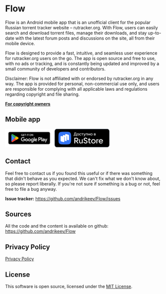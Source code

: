 # Flow

Flow is an Android mobile app that is an unofficial client for the popular
Russian torrent tracker website – rutracker.org. With Flow, users can easily
search and download torrent files, manage their downloads, and stay up-to-date
with the latest forum posts and discussions on the site, all from their mobile
device.

Flow is designed to provide a fast, intuitive, and seamless user experience
for rutracker.org users on the go. The app is open source and free to use,
with no ads or tracking, and is constantly being updated and improved by
a small community of developers and contributors.

Disclaimer: Flow is not affiliated with or endorsed by rutracker.org in any way.
The app is provided for personal, non-commercial use only, and users are
responsible for complying with all applicable laws and regulations regarding
copyright and file sharing.

[**For copyright owners**][1] 

## Mobile app

[<img src="badges/google-play-badge.png" alt="Get it on Google Play" height="60">][2]
[<img src="badges/rustore-badge.png" alt="Get it on RuStore" height="60">][3]

## Contact

Feel free to contact us if you found this useful or if there was something that
didn't behave as you expected. We can't fix what we don't know about, so please
report liberally. If you're not sure if something is a bug or not, feel free to
file a bug anyway.

**Issue tracker:** <https://github.com/andrikeev/Flow/issues>

## Sources

All the code and the content is available on github: <https://github.com/andrikeev/Flow>

## Privacy Policy

[Privacy Policy][4]

## License

This software is open source, licensed under the [MIT License][5].

[1]: https://flow-proxy-m7o3b.ondigitalocean.app/copyrights.html
[2]: https://play.google.com/store/apps/details?id=me.rutrackersearch.app
[3]: https://apps.rustore.ru/app/me.rutrackersearch.app
[4]: https://flow-proxy-m7o3b.ondigitalocean.app/privacy-policy.html
[5]: https://opensource.org/licenses/MIT 
